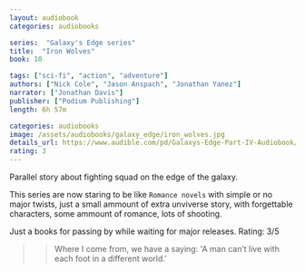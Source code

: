 ```yaml
---
layout: audiobook
categories: audiobooks

series:  "Galaxy's Edge series"
title:  "Iron Wolves"
book: 10

tags: ["sci-fi", "action", "adventure"]
authors: ["Nick Cole", "Jason Anspach", "Jonathan Yanez"]
narrator: ["Jonathan Davis"]
publisher: ["Podium Publishing"]
length: 6h 57m

categories: audiobooks
image: /assets/audiobooks/galaxy_edge/iron_wolves.jpg
details_url: https://www.audible.com/pd/Galaxys-Edge-Part-IV-Audiobook/1772308269
rating: 3
---
```


Parallel story about fighting squad on the edge of the galaxy.

This series are now staring to be like `Romance novels` with simple or no major twists, just a small ammount of extra unviverse story, with forgettable characters, some ammount of romance, lots of shooting.

Just a books for passing by while waiting for major releases.
Rating: 3/5

>> Where I come from, we have a saying: 'A man can’t live with each foot in a different world.'